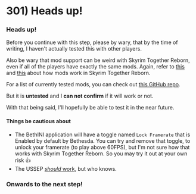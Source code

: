 # 301) Heads up!

### Heads up!

Before you continue with this step, please by wary, that by the time of writing, I haven't actually tested this with other players.

Also be wary that mod support can be weird with Skyrim Together Reborn, even if all of the players have exactly the same mods. Again, refer to [this](https://wiki.tiltedphoques.com/tilted-online/general-information/faq#q-can-i-use-other-mods-with-this-mod) and [this](https://wiki.tiltedphoques.com/tilted-online/general-information/faq#q-will-x-mod-work-with-this-mod) about how mods work in Skyrim Together Reborn.

For a list of currently tested mods, you can check out [this GitHub repo](https://github.com/tiltedphoques/Mod-Compatibility/issues).

But it is **untested** and I **can not confirm** if it will work or not.

With that being said, I'll hopefully be able to test it in the near future.

#### Things be cautious about

* The BethINI application will have a toggle named `Lock Framerate` that is Enabled by default by Bethesda. You can try and remove that toggle, to unlock your framerate (to play above 60FPS), but I'm not sure how that works with Skyrim Together Reborn. So you may try it out at your own risk :thumbsup:
* The USSEP [_should_ work](https://github.com/tiltedphoques/Mod-Compatibility/issues/7), but who knows.

####

### Onwards to the next step!
